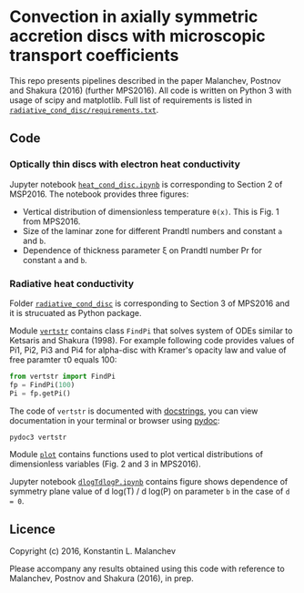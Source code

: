 # Convection in axially symmetric accretion discs with microscopic transport coefficients

This repo presents pipelines described in the paper Malanchev, Postnov and Shakura (2016) (further MPS2016).
All code is written on Python 3 with usage of scipy and matplotlib.
Full list of requirements is listed in [`radiative_cond_disc/requirements.txt`](https://github.com/hombit/convinstab/blob/master/radiative_cond_disc/requirements.txt).


## Code

### Optically thin discs with electron heat conductivity
Jupyter notebook [`heat_cond_disc.ipynb`](https://github.com/hombit/convinstab/blob/master/heat_cond_disc.ipynb) is corresponding to Section 2 of MSP2016.
The notebook provides three figures:
  - Vertical distribution of dimensionless temperature `θ(x)`. This is Fig. 1 from MPS2016.
  - Size of the laminar zone for different Prandtl numbers and constant `a` and `b`.
  - Dependence of thickness parameter ξ on Prandtl number Pr for constant `a` and `b`.
  
### Radiative heat conductivity
Folder [`radiative_cond_disc`](https://github.com/hombit/convinstab/tree/master/radiative_cond_disc) is corresponding to Section 3 of MPS2016 and it is strucuated as Python package.

Module [`vertstr`](https://github.com/hombit/convinstab/blob/master/radiative_cond_disc/vertstr.py) contains class `FindPi` that solves system of ODEs similar to Ketsaris and Shakura (1998).
For example following code provides values of Pi1, Pi2, Pi3 and Pi4 for alpha-disc with Kramer's opacity law and value of free paramter τ0 equals 100:
```python
from vertstr import FindPi
fp = FindPi(100)
Pi = fp.getPi()
```
The code of `vertstr` is documented with [docstrings](https://www.python.org/dev/peps/pep-0257/), you can view documentation in your terminal or browser using [pydoc](https://docs.python.org/3/library/pydoc.html):
```shell
pydoc3 vertstr
```

Module [`plot`](https://github.com/hombit/convinstab/blob/master/radiative_cond_disc/plot.py) contains functions used to plot vertical distributions of dimensionless variables (Fig. 2 and 3 in MPS2016).

Jupyter notebook [`dlogTdlogP.ipynb`](https://github.com/hombit/convinstab/blob/master/radiative_cond_disc/dlogTdlogP.ipynb) contains figure shows dependence of symmetry plane value of d log(T) / d log(P) on parameter `b` in the case of `d = 0`.


## Licence
Copyright (c) 2016, Konstantin L. Malanchev

Please accompany any results obtained using this code with reference to Malanchev, Postnov and Shakura (2016), in prep.
